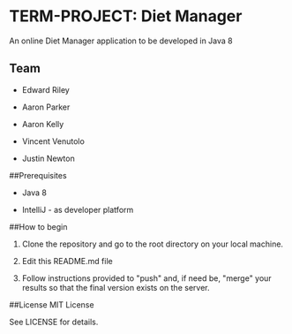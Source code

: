 # TERM-PROJECT: Diet Manager

An online Diet Manager application to be developed in Java 8 

## Team

- Edward Riley

- Aaron Parker

- Aaron Kelly

- Vincent Venutolo

- Justin Newton

##Prerequisites

- Java 8

- IntelliJ - as developer platform


##How to begin

1. Clone the repository and go to the root directory on your local machine.

2. Edit this README.md file

3. Follow instructions provided to "push" and, if need be, "merge" your results so that the final version exists on the server.



##License
MIT License

See LICENSE for details.
